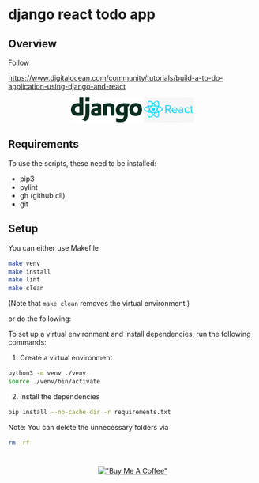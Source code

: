 # django react todo app

## Overview

Follow 

https://www.digitalocean.com/community/tutorials/build-a-to-do-application-using-django-and-react

<div align="center">
<img src="./content/django.png" alt="django" height=50px/>
<img src="./content/react.png" alt="react" height=50px/>
</div>

## Requirements

To use the scripts, these need to be installed:
- pip3
- pylint
- gh (github cli)
- git

## Setup

You can either use Makefile 

```bash
make venv
make install
make lint
make clean
```

(Note that ``make clean`` removes the virtual environment.)

or do the following:

To set up a virtual environment and install dependencies, run the following commands:

1. Create a virtual environment

```bash
python3 -m venv ./venv
source ./venv/bin/activate
```

2. Install the dependencies

```bash
pip install --no-cache-dir -r requirements.txt
```

Note: You can delete the unnecessary folders via

```bash
rm -rf 
```

<div style="text-align:center; margin-top: 40px;">

[!["Buy Me A Coffee"](https://www.buymeacoffee.com/assets/img/custom_images/orange_img.png)](https://www.buymeacoffee.com/frattini)

</div>

